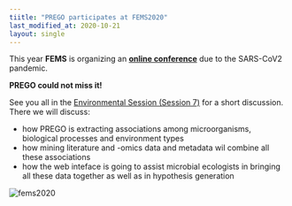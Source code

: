 ```yaml
---
tiitle: "PREGO participates at FEMS2020"
last_modified_at: 2020-10-21
layout: single
---
```


This year **FEMS** is organizing an **[online conference](https://fems2020belgrade.com/)** due to the SARS-CoV2 pandemic.

**PREGO could not miss it!**

See you all in the [Environmental Session (Session 7)](https://fems2020belgrade.com/scientific-program/) for a short discussion. There we will discuss:

* how PREGO is extracting associations among microorganisms, biological processes and environment types
* how mining literature and -omics data and metadata wil combine all these associations
* how the web inteface is going to assist microbial ecologists in bringing all these data together as well as in hypothesis generation


![fems2020](https://i.ibb.co/jfFRSP0/Selection-752.png)

